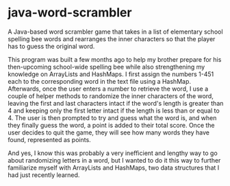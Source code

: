 # java-word-scrambler
A Java-based word scrambler game that takes in a list of elementary school spelling bee words and rearranges the inner characters so that the player has to guess the original word.

This program was built a few months ago to help my brother prepare for his then-upcoming school-wide spelling bee while also strengthening my knowledge on ArrayLists and HashMaps. I first assign the numbers 1-451 each to the corresponding word in the text file using a HashMap. Afterwards, once the user enters a number to retrieve the word, I use a couple of helper methods to randomize the inner characters of the word, leaving the first and last characters intact if the word's length is greater than 4 and keeping only the first letter intact if the length is less than or equal to 4. The user is then prompted to try and guess what the word is, and when they finally guess the word, a point is added to their total score. Once the user decides to quit the game, they will see how many words they have found, represented as points.

And yes, I know this was probably a very inefficient and lengthy way to go about randomizing letters in a word, but I wanted to do it this way to further familiarize myself with ArrayLists and HashMaps, two data structures that I had just recently learned.
